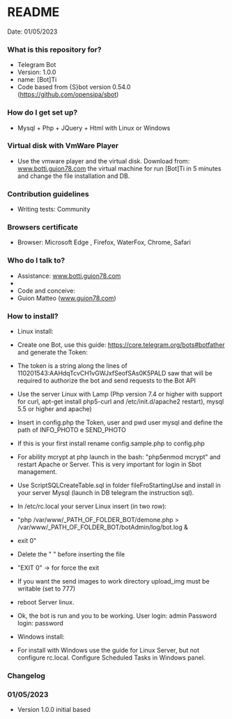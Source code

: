# README #

Date: 01/05/2023

### What is this repository for? ###

* Telegram Bot
* Version: 1.0.0
* name: [Bot]Ti
* Code based from {S}bot version 0.54.0 (https://github.com/opensipa/sbot)

### How do I get set up? ###

* Mysql + Php + JQuery + Html with Linux or Windows

### Virtual disk with VmWare Player ###

* Use the vmware player and the virtual disk. Download from: www.botti.guion78.com the virtual machine for run [Bot]Ti in 5 minutes and change the file installation and DB.

### Contribution guidelines ###

* Writing tests: Community

### Browsers certificate ###

* Browser: Microsoft Edge , Firefox, WaterFox, Chrome, Safari

### Who do I talk to? ###

* Assistance: www.botti.guion78.com
* 
* Code and conceive:
* Guion Matteo (www.guion78.com)


### How to install? ###

* Linux install:
* Create one Bot, use this guide: https://core.telegram.org/bots#botfather and generate the Token:
* The token is a string along the lines of 110201543:AAHdqTcvCH1vGWJxfSeofSAs0K5PALD saw that will be required to authorize the bot and send requests to the Bot API
* Use the server Linux with Lamp (Php version 7.4 or higher with support for curl, apt-get install php5-curl and /etc/init.d/apache2 restart), mysql 5.5 or higher and apache)
* Insert in config.php the Token, user and pwd user mysql and define the path of INFO_PHOTO e SEND_PHOTO
* If this is your first install rename config.sample.php to config.php
* For ability mcrypt at php launch in the bash: "php5enmod mcrypt" and restart Apache or Server. This is very important for login in Sbot management.
* Use ScriptSQLCreateTable.sql in folder fileFroStartingUse and install in your server Mysql (launch in DB telegram the instruction sql).
* In /etc/rc.local your server Linux insert (in two row):
* "php /var/www/_PATH_OF_FOLDER_BOT/demone.php > /var/www/_PATH_OF_FOLDER_BOT/botAdmin/log/bot.log & 
* exit 0"
* Delete the " " before inserting the file
* "EXIT 0" -> for force the exit
* If you want the send images to work directory upload_img must be writable (set to 777)
* reboot Server linux.
* Ok, the bot is run and you to be working. User login: admin Password login: password

* Windows install:
* For install with Windows use the guide for Linux Server, but not configure rc.local. Configure Scheduled Tasks in Windows panel.


### Changelog ###

### 01/05/2023 ###
* Version 1.0.0 initial based